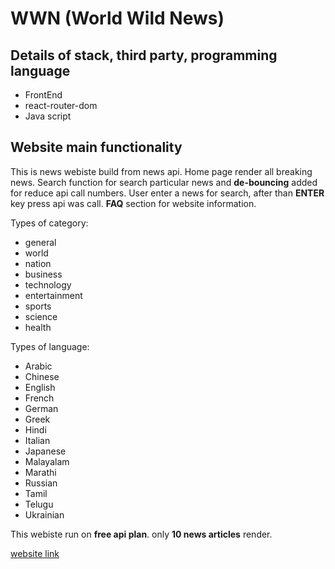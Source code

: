 ﻿# WWN (World Wild News)

## Details of stack, third party, programming language
- FrontEnd
- react-router-dom
- Java script

## Website main functionality
This is news webiste build from news api. Home page render all breaking news. Search function for search particular news and **de-bouncing** added for reduce api call numbers. User enter a news for search, after than **ENTER** key press api was call.
**FAQ** section for website information.

Types of category:
- general
- world
- nation
- business
- technology
- entertainment
- sports
- science
- health

Types of language:
- Arabic
- Chinese
- English
- French
- German
- Greek
- Hindi
- Italian
- Japanese
- Malayalam
- Marathi
- Russian
- Tamil
- Telugu
- Ukrainian

This webiste run on **free api plan**. only **10 news articles** render.

<a href="https://wwn.netlify.app/" target="_blank">website link</a>
